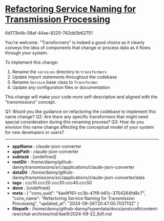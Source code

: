 # [Refactoring Service Naming for Transmission Processing](https://claude.ai/chat/4ae9f161-cc3b-47f9-b61c-3704264fd8c7)

6d173b4b-58af-44ae-8225-742dd3b62751

 You're welcome. "Transformers" is indeed a good choice as it clearly conveys the idea of components that change or process data as it flows through your system.

To implement this change:

1. Rename the `services` directory to `transformers`
2. Update import statements throughout the codebase
3. Rename `Service` base class to `Transformer`
4. Update any configuration files or documentation

This change will make your code more self-descriptive and aligned with the "transmissions" concept.

Q1: Would you like guidance on refactoring the codebase to implement this name change?
Q2: Are there any specific transformers that might need special consideration during this renaming process?
Q3: How do you envision this name change affecting the conceptual model of your system for new developers or users?

---

* **appName** : claude-json-converter
* **appPath** : claude-json-converter
* **subtask** : [undefined]
* **rootDir** : /home/danny/github-danny/transmissions/src/applications/claude-json-converter
* **dataDir** : /home/danny/github-danny/transmissions/src/applications/claude-json-converter/data
* **tags** : ccc10.ccc20.ccc30.ccc40.ccc50
* **done** : [undefined]
* **meta** : {
  "conv_uuid": "4ae9f161-cc3b-47f9-b61c-3704264fd8c7",
  "conv_name": "Refactoring Service Naming for Transmission Processing",
  "updated_at": "2024-09-26T20:47:00.703713Z"
}
* **filepath** : /home/danny/github-danny/hyperdata/docs/postcraft/content-raw/chat-archives/md/4ae9/2024-09-22_6d1.md